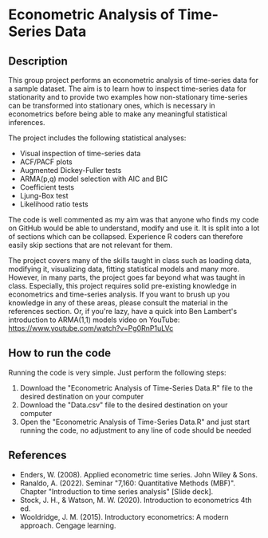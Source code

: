 # Econometric Analysis of Time-Series Data

## Description

This group project performs an econometric analysis of time-series data for a sample dataset. The aim is to learn how to inspect time-series data for stationarity and to provide two examples how non-stationary time-series can be transformed into stationary ones, which is necessary in econometrics before being able to make any meaningful statistical inferences.

The project includes the following statistical analyses:
* Visual inspection of time-series data
* ACF/PACF plots
* Augmented Dickey-Fuller tests
* ARMA(p,q) model selection with AIC and BIC
* Coefficient tests
* Ljung-Box test
* Likelihood ratio tests

The code is well commented as my aim was that anyone who finds my code on GitHub would be able to understand, modify and use it. It is split into a lot of sections which can be collapsed. Experience R coders can therefore easily skip sections that are not relevant for them.

The project covers many of the skills taught in class such as loading data, modifying it, visualizing data, fitting statistical models and many more. However, in many parts, the project goes far beyond what was taught in class. Especially, this project requires solid pre-existing knowledge in econometrics and time-series analysis. If you want to brush up you knowledge in any of these areas, please consult the material in the references section. Or, if you're lazy, have a quick into Ben Lambert's introduction to ARMA(1,1) models video on YouTube: https://www.youtube.com/watch?v=Pg0RnP1uLVc

## How to run the code

Running the code is very simple. Just perform the following steps:
1) Download the "Econometric Analysis of Time-Series Data.R" file to the desired destination on your computer
2) Download the "Data.csv" file to the desired destination on your computer
3) Open the "Econometric Analysis of Time-Series Data.R" and just start running the code, no adjustment to any line of code should be needed

## References
* Enders, W. (2008). Applied econometric time series. John Wiley & Sons.
* Ranaldo, A. (2022). Seminar "7,160: Quantitative Methods (MBF)". Chapter "Introduction to time series analysis" [Slide deck].
* Stock, J. H., & Watson, M. W. (2020). Introduction to econometrics 4th ed.
* Wooldridge, J. M. (2015). Introductory econometrics: A modern approach. Cengage learning.
